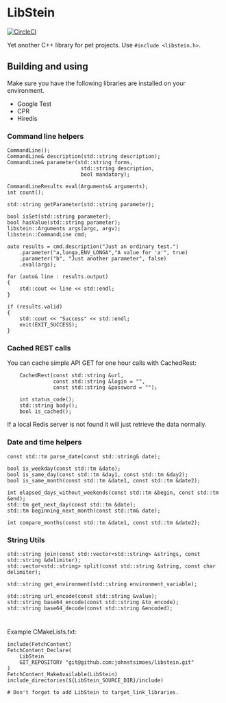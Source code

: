 # LibStein

[![CircleCI](https://circleci.com/gh/johnstsimoes/libstein.svg?style=shield&circle-token=cbaed39aa3833480914921853063e56e85cf172a)](<LINK>)

Yet another C++ library for pet projects. Use `#include <libstein.h>`.

## Building and using

Make sure you have the following libraries are installed on your environment.

* Google Test
* CPR
* Hiredis

### Command line helpers

```
CommandLine();
CommandLine& description(std::string description);
CommandLine& parameter(std::string forms,
                        std::string description,
                        bool mandatory);

CommandLineResults eval(Arguments& arguments);
int count();

std::string getParameter(std::string parameter);

bool isSet(std::string parameter);
bool hasValue(std::string parameter);
libstein::Arguments args(argc, argv);
libstein::CommandLine cmd;

auto results = cmd.description("Just an ordinary test.")
    .parameter("a,longa,ENV_LONGA","A value for 'a'", true)
    .parameter("b", "Just another parameter", false)
    .eval(args);

for (auto& line : results.output)
{
    std::cout << line << std::endl;
}

if (results.valid)
{
    std::cout << "Success" << std::endl;
    exit(EXIT_SUCCESS);
}
```

### Cached REST calls

You can cache simple API GET for one hour calls with CachedRest:

```
    CachedRest(const std::string &url,
               const std::string &login = "",
               const std::string &password = "");

    int status_code();
    std::string body();
    bool is_cached();
```

If a local Redis server is not found it will just retrieve the data normally.

### Date and time helpers

```
const std::tm parse_date(const std::string& date);

bool is_weekday(const std::tm &date);
bool is_same_day(const std::tm &day1, const std::tm &day2);
bool is_same_month(const std::tm &date1, const std::tm &date2);

int elapsed_days_without_weekends(const std::tm &begin, const std::tm &end);
std::tm get_next_day(const std::tm &date);
std::tm beginning_next_month(const std::tm& date);

int compare_months(const std::tm &date1, const std::tm &date2);
```

### String Utils

```
std::string join(const std::vector<std::string> &strings, const std::string &delimiter);
std::vector<std::string> split(const std::string &string, const char delimiter);

std::string get_environment(std::string environment_variable);

std::string url_encode(const std::string &value);
std::string base64_encode(const std::string &to_encode);
std::string base64_decode(const std::string &encoded);
```

#
Example CMakeLists.txt:

```
include(FetchContent)
FetchContent_Declare(
    LibStein
    GIT_REPOSITORY "git@github.com:johnstsimoes/libstein.git"
)
FetchContent_MakeAvailable(LibStein)
include_directories(${LibStein_SOURCE_DIR}/include)

# Don't forget to add LibStein to target_link_libraries.
```
